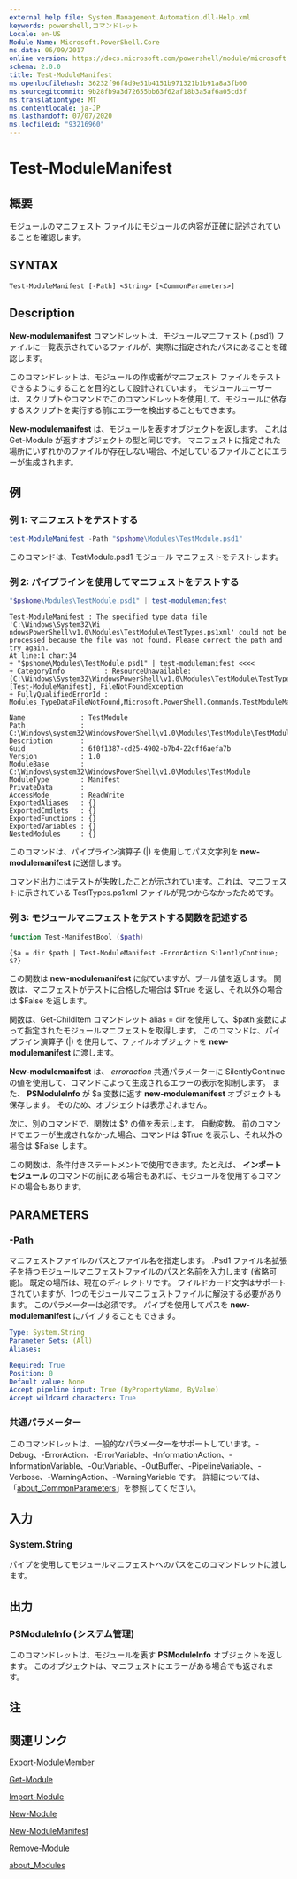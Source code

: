 ```yaml
---
external help file: System.Management.Automation.dll-Help.xml
keywords: powershell,コマンドレット
Locale: en-US
Module Name: Microsoft.PowerShell.Core
ms.date: 06/09/2017
online version: https://docs.microsoft.com/powershell/module/microsoft.powershell.core/test-modulemanifest?view=powershell-7.1&WT.mc_id=ps-gethelp
schema: 2.0.0
title: Test-ModuleManifest
ms.openlocfilehash: 36232f96f8d9e51b4151b971321b1b91a8a3fb00
ms.sourcegitcommit: 9b28fb9a3d72655bb63f62af18b3a5af6a05cd3f
ms.translationtype: MT
ms.contentlocale: ja-JP
ms.lasthandoff: 07/07/2020
ms.locfileid: "93216960"
---
```

# Test-ModuleManifest

## 概要
モジュールのマニフェスト ファイルにモジュールの内容が正確に記述されていることを確認します。

## SYNTAX

```
Test-ModuleManifest [-Path] <String> [<CommonParameters>]
```

## Description

**New-modulemanifest** コマンドレットは、モジュールマニフェスト (.psd1) ファイルに一覧表示されているファイルが、実際に指定されたパスにあることを確認します。

このコマンドレットは、モジュールの作成者がマニフェスト ファイルをテストできるようにすることを目的として設計されています。
モジュールユーザーは、スクリプトやコマンドでこのコマンドレットを使用して、モジュールに依存するスクリプトを実行する前にエラーを検出することもできます。

**New-modulemanifest** は、モジュールを表すオブジェクトを返します。
これは Get-Module が返すオブジェクトの型と同じです。
マニフェストに指定された場所にいずれかのファイルが存在しない場合、不足しているファイルごとにエラーが生成されます。

## 例

### 例 1: マニフェストをテストする

```powershell
test-ModuleManifest -Path "$pshome\Modules\TestModule.psd1"
```

このコマンドは、TestModule.psd1 モジュール マニフェストをテストします。

### 例 2: パイプラインを使用してマニフェストをテストする

```powershell
"$pshome\Modules\TestModule.psd1" | test-modulemanifest
```

```Output
Test-ModuleManifest : The specified type data file 'C:\Windows\System32\Wi
ndowsPowerShell\v1.0\Modules\TestModule\TestTypes.ps1xml' could not be processed because the file was not found. Please correct the path and try again.
At line:1 char:34
+ "$pshome\Modules\TestModule.psd1" | test-modulemanifest <<<<
+ CategoryInfo          : ResourceUnavailable: (C:\Windows\System32\WindowsPowerShell\v1.0\Modules\TestModule\TestTypes.ps1xml:String) [Test-ModuleManifest], FileNotFoundException
+ FullyQualifiedErrorId : Modules_TypeDataFileNotFound,Microsoft.PowerShell.Commands.TestModuleManifestCommandName

Name              : TestModule
Path              : C:\Windows\system32\WindowsPowerShell\v1.0\Modules\TestModule\TestModule.psd1
Description       :
Guid              : 6f0f1387-cd25-4902-b7b4-22cff6aefa7b
Version           : 1.0
ModuleBase        : C:\Windows\system32\WindowsPowerShell\v1.0\Modules\TestModule
ModuleType        : Manifest
PrivateData       :
AccessMode        : ReadWrite
ExportedAliases   : {}
ExportedCmdlets   : {}
ExportedFunctions : {}
ExportedVariables : {}
NestedModules     : {}
```

このコマンドは、パイプライン演算子 (|) を使用してパス文字列を **new-modulemanifest** に送信します。

コマンド出力にはテストが失敗したことが示されています。これは、マニフェストに示されている TestTypes.ps1xml ファイルが見つからなかったためです。

### 例 3: モジュールマニフェストをテストする関数を記述する

```powershell
function Test-ManifestBool ($path)
```

```Output
{$a = dir $path | Test-ModuleManifest -ErrorAction SilentlyContinue; $?}
```

この関数は **new-modulemanifest** に似ていますが、ブール値を返します。
関数は、マニフェストがテストに合格した場合は $True を返し、それ以外の場合は $False を返します。

関数は、Get-ChildItem コマンドレット alias = dir を使用して、$path 変数によって指定されたモジュールマニフェストを取得します。
このコマンドは、パイプライン演算子 (|) を使用して、ファイルオブジェクトを **new-modulemanifest** に渡します。

**New-modulemanifest** は、 *erroraction* 共通パラメーターに SilentlyContinue の値を使用して、コマンドによって生成されるエラーの表示を抑制します。
また、 **PSModuleInfo** が $a 変数に返す **new-modulemanifest** オブジェクトも保存します。
そのため、オブジェクトは表示されません。

次に、別のコマンドで、関数は $? の値を表示します。
自動変数。
前のコマンドでエラーが生成されなかった場合、コマンドは $True を表示し、それ以外の場合は $False します。

この関数は、条件付きステートメントで使用できます。たとえば、 **インポートモジュール** のコマンドの前にある場合もあれば、モジュールを使用するコマンドの場合もあります。

## PARAMETERS

### -Path

マニフェストファイルのパスとファイル名を指定します。
.Psd1 ファイル名拡張子を持つモジュールマニフェストファイルのパスと名前を入力します (省略可能)。
既定の場所は、現在のディレクトリです。
ワイルドカード文字はサポートされていますが、1つのモジュールマニフェストファイルに解決する必要があります。
このパラメーターは必須です。
パイプを使用してパスを **new-modulemanifest** にパイプすることもできます。

```yaml
Type: System.String
Parameter Sets: (All)
Aliases:

Required: True
Position: 0
Default value: None
Accept pipeline input: True (ByPropertyName, ByValue)
Accept wildcard characters: True
```

### 共通パラメーター

このコマンドレットは、一般的なパラメーターをサポートしています。-Debug、-ErrorAction、-ErrorVariable、-InformationAction、-InformationVariable、-OutVariable、-OutBuffer、-PipelineVariable、-Verbose、-WarningAction、-WarningVariable です。 詳細については、「[about_CommonParameters](https://go.microsoft.com/fwlink/?LinkID=113216)」を参照してください。

## 入力

### System.String

パイプを使用してモジュールマニフェストへのパスをこのコマンドレットに渡します。

## 出力

### PSModuleInfo (システム管理)

このコマンドレットは、モジュールを表す **PSModuleInfo** オブジェクトを返します。
このオブジェクトは、マニフェストにエラーがある場合でも返されます。

## 注

## 関連リンク

[Export-ModuleMember](Export-ModuleMember.md)

[Get-Module](Get-Module.md)

[Import-Module](Import-Module.md)

[New-Module](New-Module.md)

[New-ModuleManifest](New-ModuleManifest.md)

[Remove-Module](Remove-Module.md)

[about_Modules](About/about_Modules.md)

